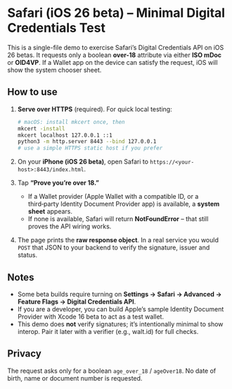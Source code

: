 # Safari (iOS 26 beta) – Minimal Digital Credentials Test

This is a single-file demo to exercise Safari’s Digital Credentials API on iOS 26 betas.
It requests only a boolean **over-18** attribute via either **ISO mDoc** or **OID4VP**.
If a Wallet app on the device can satisfy the request, iOS will show the system chooser sheet.

## How to use

1. **Serve over HTTPS** (required). For quick local testing:
   ```bash
   # macOS: install mkcert once, then
   mkcert -install
   mkcert localhost 127.0.0.1 ::1
   python3 -m http.server 8443 --bind 127.0.0.1
   # use a simple HTTPS static host if you prefer
   ```

2. On your **iPhone (iOS 26 beta)**, open Safari to `https://<your-host>:8443/index.html`.

3. Tap **“Prove you’re over 18.”**
   - If a Wallet provider (Apple Wallet with a compatible ID, or a third‑party Identity Document Provider app) is available, a **system sheet** appears.
   - If none is available, Safari will return **NotFoundError** – that still proves the API wiring works.

4. The page prints the **raw response object**. In a real service you would `POST` that JSON to your backend to verify the signature, issuer and status.

## Notes

- Some beta builds require turning on **Settings → Safari → Advanced → Feature Flags → Digital Credentials API**.
- If you are a developer, you can build Apple’s sample Identity Document Provider with Xcode 16 beta to act as a test wallet.
- This demo does **not** verify signatures; it’s intentionally minimal to show interop. Pair it later with a verifier (e.g., walt.id) for full checks.

## Privacy

The request asks only for a boolean `age_over_18` / `ageOver18`. No date of birth, name or document number is requested.
